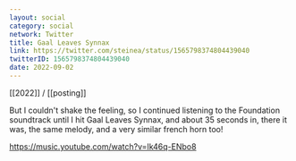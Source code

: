 ```yaml
---
layout: social
category: social
network: Twitter
title: Gaal Leaves Synnax
link: https://twitter.com/steinea/status/1565798374804439040
twitterID: 1565798374804439040
date: 2022-09-02
---
```


[[2022]] / [[posting]]

But I couldn't shake the feeling, so I continued listening to the Foundation soundtrack until I hit Gaal Leaves Synnax, and about 35 seconds in, there it was, the same melody, and a very similar french horn too!

<https://music.youtube.com/watch?v=Ik46q-ENbo8>
